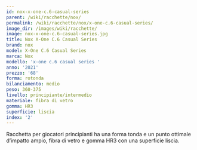 ```yaml
---
id: nox-x-one-c.6-casual-series
parent: /wiki/racchette/nox/
permalink: /wiki/racchette/nox/x-one-c.6-casual-series/
image_dir: /images/wiki/racchette/
image: nox-x-one-c.6-casual-series.jpg
title: Nox X-One C.6 Casual Series
brand: nox
model: X-One C.6 Casual Series
marca: Nox
modello: 'x-one c.6 casual series '
anno: '2021'
prezzo: '68'
forma: rotonda
bilanciamento: medio
peso: 360-375
livello: principiante/intermedio
materiale: fibra di vetro
gomma: HR3
superficie: liscia
index: '2'
---
```

Racchetta per giocatori principianti ha una forma tonda e un punto ottimale d’impatto ampio, fibra di vetro e gomma HR3 con una superficie liscia.